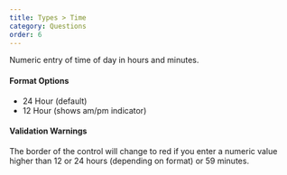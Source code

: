 ```yaml
---
title: Types > Time
category: Questions
order: 6
---
```


Numeric entry of time of day in hours and minutes.  

#### Format Options

* 24 Hour (default)
* 12 Hour (shows am/pm indicator)

#### Validation Warnings

The border of the control will change to red if you enter a numeric value higher than 12 or 24 hours (depending on format) or 59 minutes.